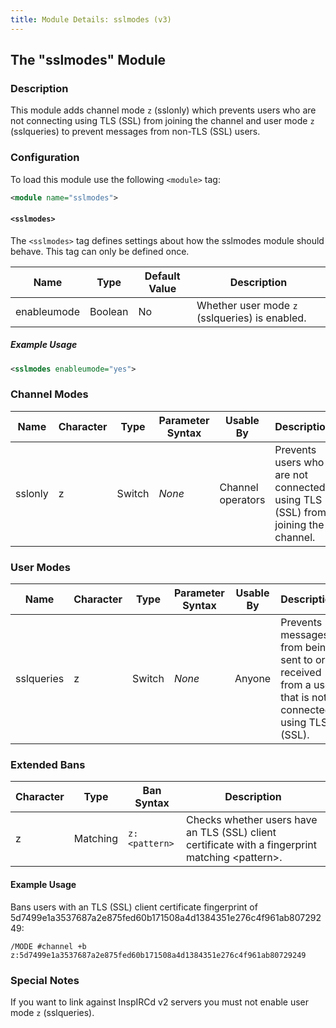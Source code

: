 ```yaml
---
title: Module Details: sslmodes (v3)
---
```


## The "sslmodes" Module

### Description

This module adds channel mode `z` (sslonly) which prevents users who are not connecting using TLS (SSL) from joining the channel and user mode `z` (sslqueries) to prevent messages from non-TLS (SSL) users.

### Configuration

To load this module use the following `<module>` tag:

```xml
<module name="sslmodes">
```

#### `<sslmodes>`

The `<sslmodes>` tag defines settings about how the sslmodes module should behave. This tag can only be defined once.

Name        | Type    | Default Value | Description
----------- | ------- | ------------- | -----------
enableumode | Boolean | No            | Whether user mode `z` (sslqueries) is enabled.

##### Example Usage

```xml
<sslmodes enableumode="yes">
```

### Channel Modes

Name    | Character | Type   | Parameter Syntax | Usable By         | Description
------- | --------- | ------ | ---------------- | ----------------- | -----------
sslonly | z         | Switch | *None*           | Channel operators | Prevents users who are not connected using TLS (SSL) from joining the channel.

### User Modes

Name       | Character | Type   | Parameter Syntax | Usable By | Description
---------- | --------- | ------ | ---------------- | --------- | -----------
sslqueries | z         | Switch | *None*           | Anyone    | Prevents messages from being sent to or received from a user that is not connected using TLS (SSL).

### Extended Bans

Character | Type     | Ban Syntax    | Description
--------- | -------- | ------------- | -----------
z         | Matching | `z:<pattern>` | Checks whether users have an TLS (SSL) client certificate with a fingerprint matching &lt;pattern&gt;.

#### Example Usage

Bans users with an TLS (SSL) client certificate fingerprint of 5d7499e1a3537687a2e875fed60b171508a4d1384351e276c4f961ab80729249:

```plaintext
/MODE #channel +b z:5d7499e1a3537687a2e875fed60b171508a4d1384351e276c4f961ab80729249
```

### Special Notes

If you want to link against InspIRCd v2 servers you must not enable user mode `z` (sslqueries).
